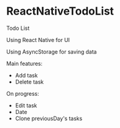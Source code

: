 # ReactNativeTodoList

Todo List

Using React Native for UI

Using AsyncStorage for saving data

Main features:
- Add task
- Delete task

On progress:
- Edit task
- Date
- Clone previousDay's tasks
